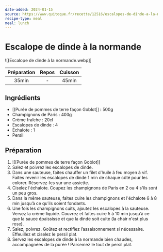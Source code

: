 ```yaml
---
date-added: 2024-01-15
source: https://www.quitoque.fr/recette/12516/escalopes-de-dinde-a-la-normande
recipe-type: meal
meal: lunch
---
```


# Escalope de dinde à la normande

![[Escalope de dinde à la normande.webp]]

| Préparation | Repos | Cuisson |
|:-----------:|:-----:|:-------:|
|    35min    |   -   |  45min  |

## Ingrédients

- [[Purée de pommes de terre façon Goblot]] : 500g
- Champignons de Paris : 400g
- Crème fraîche : 20cl
- Escalopes de dinde : 4
- Échalote : 1
- Persil

## Préparation

1. ![[Purée de pommes de terre façon Goblot]]
2. Salez et poivrez les escalopes de dinde.
3. Dans une sauteuse, faites chauffer un filet d’huile à feu moyen à vif. Faites revenir les escalopes de dinde 1 min de chaque côté pour les colorer. Réservez-les sur une assiette.
4. Ciselez l'échalote. Coupez les champignons de Paris en 2 ou 4 s'ils sont un peu gros.
5. Dans la même sauteuse, faites cuire les champignons et l'échalote 6 à 8 min jusqu’à ce qu’ils soient fondants.
6. Une fois les champignons cuits, ajoutez les escalopes à la sauteuse. Versez la crème liquide. Couvrez et faites cuire 5 à 10 min jusqu’à ce que la sauce épaississe et que la dinde soit cuite (la chair n'est plus rose).
7. Salez, poivrez. Goûtez et rectifiez l’assaisonnement si nécessaire. Effeuillez et ciselez le persil plat.
8. Servez les escalopes de dinde à la normande bien chaudes, accompagnées de la purée ! Parsemez le tout de persil plat.
